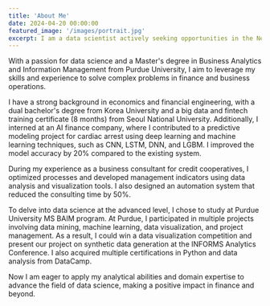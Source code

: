 ```yaml
---
title: 'About Me'
date: 2024-04-20 00:00:00
featured_image: '/images/portrait.jpg'
excerpt: I am a data scientist actively seeking opportunities in the New York Metropolitan area. I am graduating from Purdue University in August with a Master of Science degree in Business Analytics and Information Management (MS BAIM). In my 2 years of experience as a business consultant, I have worked on optimizing processes for credit cooperatives, which involved translating data insights into actionable improvements. Additionally, I gained valuable experience during my internship at an AI finance company, where I worked on refining predictive models for cardiac arrest.
---
```

With a passion for data science and a Master's degree in Business Analytics and Information Management from Purdue University, I aim to leverage my skills and experience to solve complex problems in finance and business operations. 

I have a strong background in economics and financial engineering, with a dual bachelor's degree from Korea University and a big data and fintech training certificate (8 months) from Seoul National University. Additionally, I interned at an AI finance company, where I contributed to a predictive modeling project for cardiac arrest using deep learning and machine learning techniques, such as CNN, LSTM, DNN, and LGBM. I improved the model accuracy by 20% compared to the existing system.

During my experience as a business consultant for credit cooperatives, I optimized processes and developed management indicators using data analysis and visualization tools. I also designed an automation system that reduced the consulting time by 50%.

To delve into data science at the advanced level, I chose to study at Purdue University MS BAIM program. At Purdue, I participated in multiple projects involving data mining, machine learning, data visualization, and project management. As a result, I could win a data visualization competition and present our project on synthetic data generation at the INFORMS Analytics Conference. I also acquired multiple certifications in Python and data analysis from DataCamp.

Now I am eager to apply my analytical abilities and domain expertise to advance the field of data science, making a positive impact in finance and beyond.
